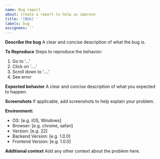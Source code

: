 ```yaml
---
name: Bug report
about: Create a report to help us improve
title: '[BUG] '
labels: bug
assignees: ''
---
```


**Describe the bug**
A clear and concise description of what the bug is.

**To Reproduce**
Steps to reproduce the behavior:
1. Go to '...'
2. Click on '....'
3. Scroll down to '....'
4. See error

**Expected behavior**
A clear and concise description of what you expected to happen.

**Screenshots**
If applicable, add screenshots to help explain your problem.

**Environment:**
 - OS: [e.g. iOS, Windows]
 - Browser: [e.g. chrome, safari]
 - Version: [e.g. 22]
 - Backend Version: [e.g. 1.0.0]
 - Frontend Version: [e.g. 1.0.0]

**Additional context**
Add any other context about the problem here. 